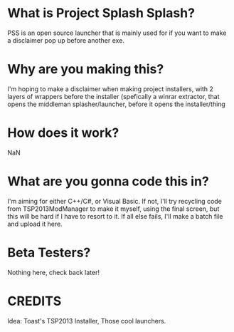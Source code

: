 # What is Project Splash Splash?
PSS is an open source launcher that is mainly used for if you want to make a disclaimer pop up before another exe.

# Why are you making this?
I'm hoping to make a disclaimer when making project installers, with 2 layers of wrappers before the installer (spefically a winrar extractor, that opens the middleman splasher/launcher, before it opens the installer/thing

# How does it work?
NaN

# What are you gonna code this in?
I'm aiming for either C++/C#, or Visual Basic. If not, I'll try recycling code from TSP2013ModManager to make it myself, using the final screen, but this will be hard if I have to resort to it. If all else fails, I'll make a batch file and upload it here.

# Beta Testers?
Nothing here, check back later!

# CREDITS
Idea: Toast's TSP2013 Installer, Those cool launchers.
